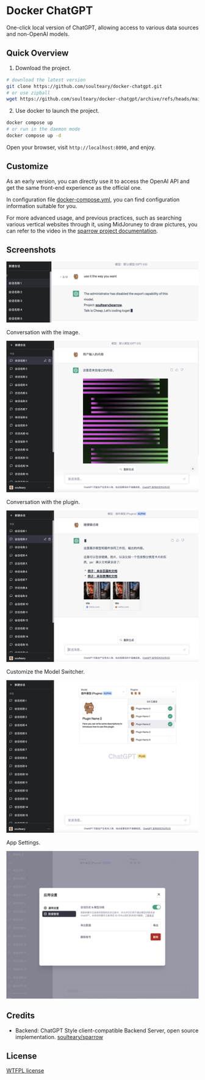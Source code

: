 # Docker ChatGPT

One-click local version of ChatGPT, allowing access to various data sources and non-OpenAI models.

## Quick Overview

1. Download the project.

```bash
# download the latest version
git clone https://github.com/soulteary/docker-chatgpt.git
# or use zipball
wget https://github.com/soulteary/docker-chatgpt/archive/refs/heads/main.zip
```

2. Use docker to launch the project.

```bash
docker compose up
# or run in the daemon mode
docker compose up -d
```

Open your browser, visit `http://localhost:8090`, and enjoy.

## Customize

As an early version, you can directly use it to access the OpenAI API and get the same front-end experience as the official one.

In configuration file [docker-compose.yml](./docker-compose.yml), you can find configuration information suitable for you.


For more advanced usage, and previous practices, such as searching various vertical websites through it, using MidJoruney to draw pictures, you can refer to the video in the [sparrow project documentation](https://github.com/soulteary/sparrow).


## Screenshots

![](.github/screenshots/let-coding.png)

Conversation with the image.

![](.github/screenshots/conversation-with-image.png)

Conversation with the plugin.

![](.github/screenshots/conversation-with-plugin.png)

Customize the Model Switcher.

![](.github/screenshots/model-switcher.png)

App Settings.

![](.github/screenshots/settings.png)

## Credits

- Backend: ChatGPT Style client-compatible Backend Server, open source implementation. [soulteary/sparrow](https://github.com/soulteary/sparrow)

## License

[WTFPL license](./LICENSE)
